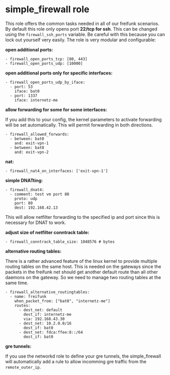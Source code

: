 # simple_firewall role

This role offers the common tasks needed in all of our freifunk scenarios.
By default this role only opens port **22/tcp for ssh**. This
can be changed using the ```firewall_ssh_ports``` variable. Be careful with this
because you can lock out yourself very easily. The role is very modular and configurable:

**open additional ports:**

    - firewall_open_ports_tcp: [80, 443]
    - firewall_open_ports_udp: [10000]


**open additional ports only for specific interfaces:**

    - firewall_open_ports_udp_by_iface:
      - port: 53
        iface: bat0
      - port: 1337
        iface: internetz-me


**allow forwarding for some for some interfaces:**

If you add this to your config, the kernel parameters to activate forwarding will
be set automatically. This will permit forwarding in both directions.

    - firewall_allowed_forwards:
      - between: bat0
        and: exit-vpn-1
      - between: bat0
        and: exit-vpn-2


**nat:**

    - firewall_nat4_on_interfaces: ['exit-vpn-1']

**simple DNATting:**

    - firewall_dnat4:
      - comment: test vm port 80
        proto: udp
        port: 80
        dest: 192.168.42.13

This will allow netfilter forwarding to the specified ip and port
since this is necessary for DNAT to work.


**adjust size of netfilter conntrack table:**

    - firewall_conntrack_table_size: 1048576 # bytes


**alternative routing tables:**

There is a rather advanced feature of the linux kernel to provide multiple
routing tables on the same host. This is needed on the gateways since the
packets in the freifunk net should get another default route than all other
daemons on the gateway. So we need to manage two routing tables at the same
time.

    - firewall_alternative_routingtables:
      - name: freifunk
        when_packet_from: ["bat0", "internetz-me"]
        routes:
          - dest_net: default
            dest_if: internetz-me
            via: 192.168.43.30
          - dest_net: 10.2.0.0/16
            dest_if: bat0
          - dest_net: fdca:ffee:8::/64
            dest_if: bat0

**gre tunnels:**

If you use the networkd role to define your gre tunnels, the simple_firewall will
automatically add a rule to allow incomming gre traffic from the ```remote_outer_ip```.
